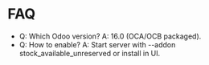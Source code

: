 # FAQ

- Q: Which Odoo version? A: 16.0 (OCA/OCB packaged).
- Q: How to enable? A: Start server with --addon stock_available_unreserved or install in UI.
